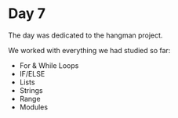 # Day 7

The day was dedicated to the hangman project.

We worked with everything we had studied so far:

- For & While Loops
- IF/ELSE
- Lists
- Strings
- Range
- Modules